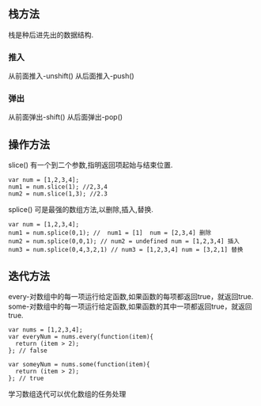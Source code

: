 ## 栈方法
栈是种后进先出的数据结构.
### 推入
从前面推入-unshift()
从后面推入-push()
### 弹出
从前面弹出-shift()
从后面弹出-pop()

## 操作方法
slice()
有一个到二个参数,指明返回项起始与结束位置.

```
var num = [1,2,3,4];
num1 = num.slice(1); //2,3,4
num2 = num.slice(1,3); //2.3
```
splice()
可是最强的数组方法,以删除,插入,替换.

```
var num = [1,2,3,4];
num1 = num.splice(0,1); //  num1 = [1]  num = [2,3,4] 删除
num2 = num.splice(0,0,1); // num2 = undefined num = [1,2,3,4] 插入
num3 = num.splice(0,4,3,2,1) // num3 = [1,2,3,4] num = [3,2,1] 替换
```

## 迭代方法
every-对数组中的每一项运行给定函数,如果函数的每项都返回true，就返回true.
some-对数组中的每一项运行给定函数,如果函数的其中一项都返回true，就返回true.

```
var nums = [1,2,3,4];
var everyNum = nums.every(function(item){
  return (item > 2);
}; // false

var someyNum = nums.some(function(item){
  return (item > 2);
}; // true
```
学习数组迭代可以优化数组的任务处理
